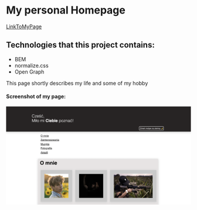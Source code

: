 # My personal Homepage

[LinkToMyPage](https://pawelmroczek.github.io/homepage/)

## Technologies that this project contains:

- BEM
- normalize.css
- Open Graph

This page shortly describes my life and some of my hobby

#### Screenshot of my page:

![ss of my page](images/Zrzut%20ekranu%202022-09-14%20o%2013.21.55.png)
